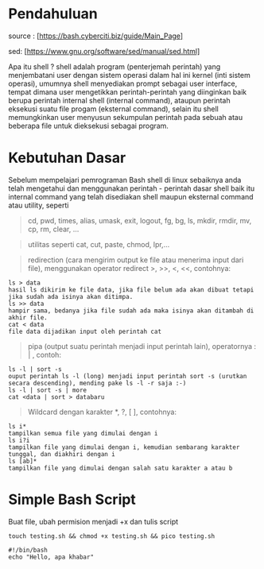 # Pendahuluan

source : [https://bash.cyberciti.biz/guide/Main_Page]

sed: [https://www.gnu.org/software/sed/manual/sed.html]

Apa itu shell ? shell adalah program (penterjemah perintah) yang menjembatani user dengan sistem operasi dalam hal ini kernel (inti sistem operasi), umumnya shell menyediakan prompt sebagai user interface, tempat dimana user mengetikkan perintah-perintah yang diinginkan baik berupa perintah internal shell (internal command), ataupun perintah eksekusi suatu file progam (eksternal command), selain itu shell memungkinkan user menyusun sekumpulan perintah pada sebuah atau beberapa file untuk dieksekusi sebagai program.

# Kebutuhan Dasar

Sebelum mempelajari pemrograman Bash shell di linux sebaiknya anda telah mengetahui dan menggunakan perintah - perintah dasar shell baik itu internal command yang telah disediakan shell maupun eksternal command atau utility, seperti 
>cd, pwd, times, alias, umask, exit, logout, fg, bg, ls, mkdir, rmdir, mv, cp, rm, clear, ...

>utilitas seperti cat, cut, paste, chmod, lpr,...

>redirection (cara mengirim output ke file atau menerima input dari file), menggunakan operator redirect >, >>, <, <<, contohnya:
```
ls > data
hasil ls dikirim ke file data, jika file belum ada akan dibuat tetapi jika sudah ada isinya akan ditimpa.
ls >> data
hampir sama, bedanya jika file sudah ada maka isinya akan ditambah di akhir file.
cat < data
file data dijadikan input oleh perintah cat
```
>pipa (output suatu perintah menjadi input perintah lain), operatornya : | , contoh:
```
ls -l | sort -s
ouput perintah ls -l (long) menjadi input perintah sort -s (urutkan secara descending), mending pake ls -l -r saja :-)
ls -l | sort -s | more
cat <data | sort > databaru
```
>Wildcard dengan karakter *, ?, [ ], contohnya:
```
ls i*
tampilkan semua file yang dimulai dengan i
ls i?i
tampilkan file yang dimulai dengan i, kemudian sembarang karakter tunggal, dan diakhiri dengan i
ls [ab]*
tampilkan file yang dimulai dengan salah satu karakter a atau b
```

# Simple Bash Script
Buat file, ubah permision menjadi +x dan tulis script
```
touch testing.sh && chmod +x testing.sh && pico testing.sh

#!/bin/bash
echo "Hello, apa khabar"
```
